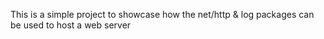 This is a simple project to showcase how the net/http & log packages can be used to host a web server
